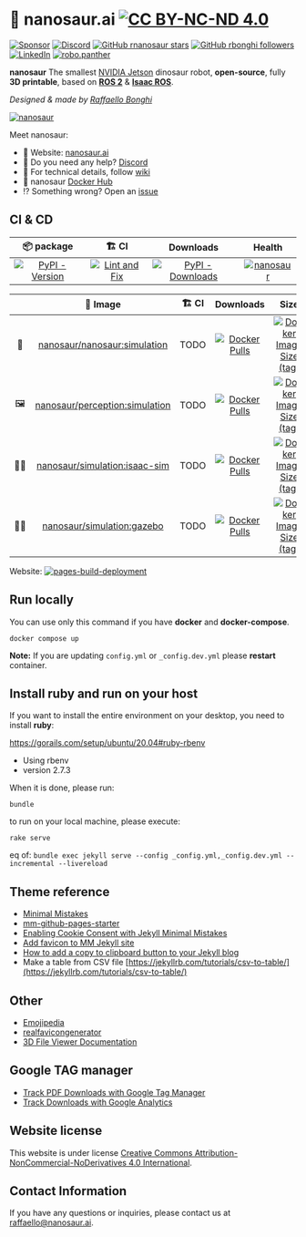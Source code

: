 # 🦕 nanosaur.ai [![CC BY-NC-ND 4.0][cc-by-nc-nd-image]][cc-by-nc-nd]
<!-- SOCIAL START -->
[![Sponsor](https://img.shields.io/badge/Sponsor-30363D?logo=GitHub-Sponsors&logoColor=#white)](https://github.com/sponsors/rbonghi) [![Discord](https://img.shields.io/discord/797461428646707211?style=social&logo=discord&label=Discord)](https://discord.gg/rCHgeUpUj9) [![GitHub rnanosaur stars](https://img.shields.io/github/stars/rnanosaur?style=social)](https://github.com/rnanosaur) [![GitHub rbonghi followers](https://img.shields.io/github/followers/rbonghi?label=rbonghi)](https://github.com/rbonghi) [![LinkedIn](https://img.shields.io/badge/LinkedIn:-raffaello--bonghi-0077B5?style=social)](https://www.linkedin.com/in/raffaello-bonghi) [![robo.panther](https://img.shields.io/badge/Follow:-robo.panther-E4405F?style=social&logo=instagram)](https://www.instagram.com/robo.panther)
<!-- SOCIAL END -->
<!-- INTRO START -->
**nanosaur** The smallest [NVIDIA Jetson](https://developer.nvidia.com/buy-jetson) dinosaur robot, **open-source**, fully **3D printable**, based on [**ROS 2**](https://www.ros.org/) & [**Isaac ROS**](https://developer.nvidia.com/isaac-ros-gems).

*Designed & made by [Raffaello Bonghi](https://rnext.it)*

[![nanosaur](https://nanosaur.ai/assets/images/banner.jpg)](https://nanosaur.ai)

Meet nanosaur:

* 🦕 Website: [nanosaur.ai](https://nanosaur.ai)
* 🦄 Do you need any help? [Discord](https://discord.gg/rCHgeUpUj9)
* 🧰 For technical details, follow [wiki](https://github.com/rnanosaur/nanosaur/wiki)
* 🐳 nanosaur [Docker Hub](https://hub.docker.com/u/nanosaur)
* ⁉️ Something wrong? Open an [issue](https://github.com/rnanosaur/nanosaur/issues)
<!-- INTRO END -->
<!-- CI START -->
## CI & CD

| 📦 package | 🏗️ CI | Downloads | Health |
|:----------:|:-----:|:---------:|:------:|
| [![PyPI - Version](https://img.shields.io/pypi/v/nanosaur?label=nanosaur)](https://badge.fury.io/py/nanosaur) | [![Lint and Fix](https://github.com/rnanosaur/nanosaur_pkg/actions/workflows/flake8-lint.yml/badge.svg)](https://github.com/rnanosaur/nanosaur_pkg/actions/workflows/flake8-lint.yml) | [![PyPI - Downloads](https://img.shields.io/pypi/dm/nanosaur)](https://pypistats.org/packages/nanosaur) | [![nanosaur](https://snyk.io/advisor/python/nanosaur/badge.svg)](https://snyk.io/advisor/python/nanosaur) |

|    | 🐳 Image | 🏗️ CI | Downloads | Size |
|:-:|:-------:|:-----:|:---------:|:----:|
| 🦕 | [nanosaur/nanosaur:simulation](https://hub.docker.com/r/nanosaur/nanosaur) | TODO | [![Docker Pulls](https://img.shields.io/docker/pulls/nanosaur/nanosaur)](https://hub.docker.com/r/nanosaur/nanosaur) | [![Docker Image Size (tag)](https://img.shields.io/docker/image-size/nanosaur/nanosaur/simulation)](https://hub.docker.com/r/nanosaur/nanosaur) |
| 🖼️ | [nanosaur/perception:simulation](https://hub.docker.com/r/nanosaur/perception) | TODO | [![Docker Pulls](https://img.shields.io/docker/pulls/nanosaur/perception)](https://hub.docker.com/r/nanosaur/perception) | [![Docker Image Size (tag)](https://img.shields.io/docker/image-size/nanosaur/perception/simulation)](https://hub.docker.com/r/nanosaur/perception) |
| 👨‍💻 | [nanosaur/simulation:isaac-sim](https://hub.docker.com/r/nanosaur/simulation) | TODO | [![Docker Pulls](https://img.shields.io/docker/pulls/nanosaur/simulation)](https://hub.docker.com/r/nanosaur/simulation) | [![Docker Image Size (tag)](https://img.shields.io/docker/image-size/nanosaur/simulation/isaac-sim)](https://hub.docker.com/r/nanosaur/simulation) |
| 👨‍💻 | [nanosaur/simulation:gazebo](https://hub.docker.com/r/nanosaur/simulation) | TODO | [![Docker Pulls](https://img.shields.io/docker/pulls/nanosaur/simulation)](https://hub.docker.com/r/nanosaur/simulation) | [![Docker Image Size (tag)](https://img.shields.io/docker/image-size/nanosaur/simulation/gazebo)](https://hub.docker.com/r/nanosaur/simulation) |

Website: [![pages-build-deployment](https://github.com/rnanosaur/rnanosaur.github.io/actions/workflows/pages/pages-build-deployment/badge.svg)](https://github.com/rnanosaur/rnanosaur.github.io/actions/workflows/pages/pages-build-deployment)
<!-- CI END -->
## Run locally

You can use only this command if you have **docker** and **docker-compose**.

```console
docker compose up
```

**Note:** If you are updating `config.yml` or `_config.dev.yml` please **restart** container.

## Install ruby and run on your host

If you want to install the entire environment on your desktop, you need to install **ruby**:

<https://gorails.com/setup/ubuntu/20.04#ruby-rbenv>

* Using rbenv
* version 2.7.3

When it is done, please run:

```console
bundle
```

to run on your local machine, please execute:

```console
rake serve
```

eq of: `bundle exec jekyll serve --config _config.yml,_config.dev.yml --incremental --livereload`

## Theme reference

* [Minimal Mistakes](https://mmistakes.github.io/minimal-mistakes/)
* [mm-github-pages-starter](https://github.com/mmistakes/mm-github-pages-starter)
* [Enabling Cookie Consent with Jekyll Minimal Mistakes](https://ptc-it.de/enabling-cookie-consent-with-jekyll-minimal-mistakes/)
* [Add favicon to MM Jekyll site](https://ptc-it.de/add-favicon-to-mm-jekyll-site/)
* [How to add a copy to clipboard button to your Jekyll blog](https://www.aleksandrhovhannisyan.com/blog/how-to-add-a-copy-to-clipboard-button-to-your-jekyll-blog/)
* Make a table from CSV file [https://jekyllrb.com/tutorials/csv-to-table/](https://jekyllrb.com/tutorials/csv-to-table/)

## Other

* [Emojipedia](https://emojipedia.org/)
* [realfavicongenerator](https://realfavicongenerator.net/)
* [3D File Viewer Documentation](https://docs.github.com/en/free-pro-team@latest/github/managing-files-in-a-repository/3d-file-viewer)

## Google TAG manager

* [Track PDF Downloads with Google Tag Manager](https://www.analyticsmania.com/post/track-pdf-downloads-with-google-tag-manager-ga/)
* [Track Downloads with Google Analytics](https://www.datadrivenu.com/track-downloads-google-analytics/)

## Website license

This website is under license [Creative Commons Attribution-NonCommercial-NoDerivatives 4.0 International][cc-by-nc-nd].
<!-- CREDITS START -->
## Contact Information

If you have any questions or inquiries, please contact us at [raffaello@nanosaur.ai](mailto:raffaello@nanosaur.ai).
<!-- CREDITS END -->
[cc-by-nc-nd]: https://creativecommons.org/licenses/by-nc-nd/4.0/
[cc-by-nc-nd-image]: https://i.creativecommons.org/l/by-nc-nd/4.0/80x15.png
